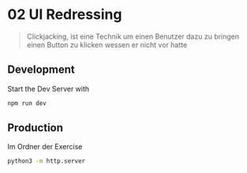 # 02 UI Redressing

> Clickjacking, ist eine Technik um einen Benutzer dazu zu bringen einen Button zu klicken wessen er nicht vor hatte

## Development

Start the Dev Server with

```bash
npm run dev
```

## Production

Im Ordner der Exercise

```bash
python3 -m http.server
```
